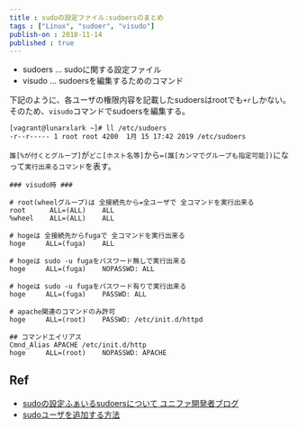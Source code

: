 ```yaml
---
title : sudoの設定ファイル:sudoersのまとめ
tags : ["Linux", "sudoer", "visudo"]
publish-on : 2018-11-14
published : true
---
```



- sudoers ... sudoに関する設定ファイル
- visudo ... sudoersを編集するためのコマンド

<!--more-->

下記のように、各ユーザの権限内容を記載したsudoersはrootでも`+r`しかない。  
そのため、`visudo`コマンドでsudoersを編集する。  

```bash
[vagrant@lunarxlark ~]# ll /etc/sudoers
-r--r----- 1 root root 4200  1月 15 17:42 2019 /etc/sudoers
```


`誰[%が付くとグループ]`が`どこ[ホスト名等]`から`=(誰[カンマでグループも指定可能])`になって`実行出来るコマンド`を表す。

```shell
### visudo時 ###

# root(wheelグループ)は 全接続先から=全ユーザで 全コマンドを実行出来る
root      ALL=(ALL)    ALL
%wheel    ALL=(ALL)    ALL

# hogeは 全接続先からfugaで 全コマンドを実行出来る
hoge     ALL=(fuga)    ALL

# hogeは sudo -u fugaをパスワード無しで実行出来る
hoge     ALL=(fuga)    NOPASSWD: ALL

# hogeは sudo -u fugaをパスワード有りで実行出来る
hoge     ALL=(fuga)    PASSWD: ALL

# apache関連のコマンドのみ許可
hoge     ALL=(root)    PASSWD: /etc/init.d/httpd

## コマンドエイリアス
Cmnd_Alias APACHE /etc/init.d/http
hoge     ALL=(root)    NOPASSWD: APACHE
```

## Ref

- [sudoの設定ふぁいるsudoersについて ユニファ開発者ブログ](https://tech.unifa-e.com/entry/2018/05/18/112810)
- [sudoユーザを追加する方法](https://webkaru.net/linux/sudo-user-add/)
